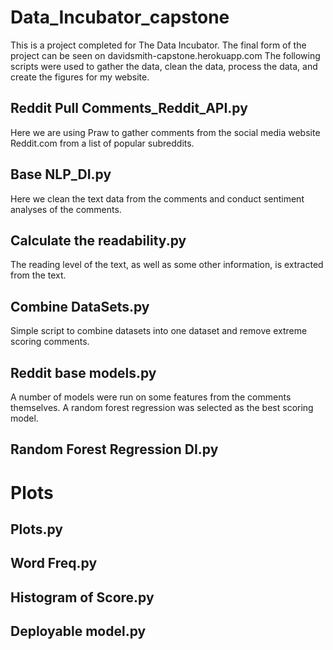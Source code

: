 # Data_Incubator_capstone
This is a project completed for The Data Incubator. The final form of the project can be seen on davidsmith-capstone.herokuapp.com
The following scripts were used to gather the data, clean the data, process the data, and create the figures for my website.


## **Reddit Pull Comments_Reddit_API.py**
Here we are using Praw to gather comments from the social media website Reddit.com from a list of popular subreddits.


## **Base NLP_DI.py**
Here we clean the text data from the comments and conduct sentiment analyses of the comments.

## **Calculate the readability.py**
The reading level of the text, as well as some other information, is extracted from the text.

## Combine DataSets.py
Simple script to combine datasets into one dataset and remove extreme scoring comments.

## Reddit base models.py
A number of models were run on some features from the comments themselves. A random forest regression was selected as the best scoring model.

## Random Forest Regression DI.py


# Plots
## Plots.py

## Word Freq.py

## Histogram of Score.py 


## Deployable model.py 
